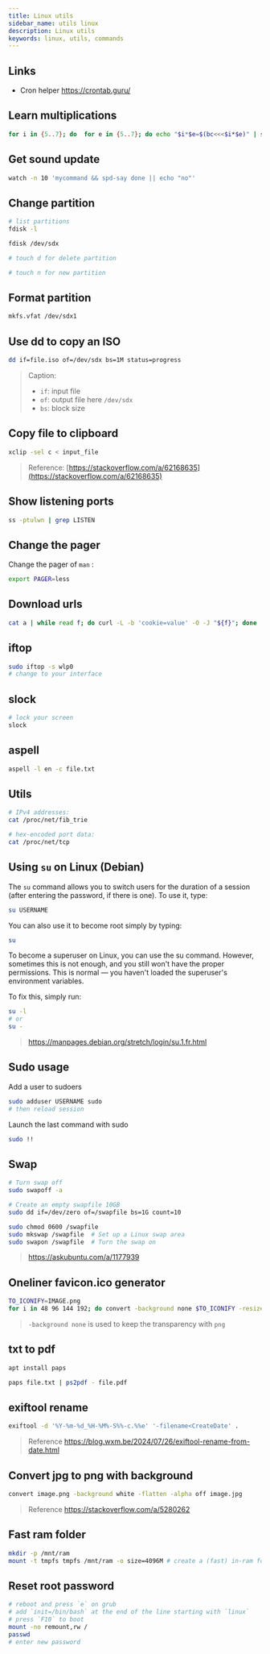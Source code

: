 ```yaml
---
title: Linux utils
sidebar_name: utils linux
description: Linux utils
keywords: linux, utils, commands
---
```


<!-- multiples commands per paragraph -->

## Links

- Cron helper <https://crontab.guru/>

## Learn multiplications

```sh
for i in {5..7}; do  for e in {5..7}; do echo "$i*$e=$(bc<<<$i*$e)" | spd-say -e ;sleep 2; done; done
```

## Get sound update

```sh
watch -n 10 'mycommand && spd-say done || echo "no"'
```

## Change partition

```sh
# list partitions
fdisk -l

fdisk /dev/sdx

# touch d for delete partition

# touch n for new partition
```

## Format partition

```sh
mkfs.vfat /dev/sdx1
```

## Use dd to copy an ISO

```sh
dd if=file.iso of=/dev/sdx bs=1M status=progress
```

> Caption:
>
> - `if`: input file
> - `of`: output file here `/dev/sdx`
> - `bs`: block size

## Copy file to clipboard

```sh
xclip -sel c < input_file
```

> Reference: [https://stackoverflow.com/a/62168635](https://stackoverflow.com/a/62168635)

## Show listening ports

```sh
ss -ptulwn | grep LISTEN
```

## Change the pager

Change the pager of `man` :

```sh
export PAGER=less
```

## Download urls

```sh
cat a | while read f; do curl -L -b 'cookie=value' -O -J "${f}"; done
```

## iftop

```sh
sudo iftop -s wlp0
# change to your interface
```

## slock

```sh
# lock your screen
slock
```

## aspell

```sh
aspell -l en -c file.txt
```

## Utils

```sh
# IPv4 addresses:
cat /proc/net/fib_trie

# hex-encoded port data:
cat /proc/net/tcp
```

## Using `su` on Linux (Debian)

The `su` command allows you to switch users for the duration of a session (after entering the password, if there is one). To use it, type:

```sh
su USERNAME
```

You can also use it to become root simply by typing:

```sh
su
```

To become a superuser on Linux, you can use the su command. However, sometimes this is not enough, and you still won't have the proper permissions. This is normal — you haven't loaded the superuser's environment variables.

To fix this, simply run:

```sh
su -l
# or
su -
```

> <https://manpages.debian.org/stretch/login/su.1.fr.html>

## Sudo usage

Add a user to sudoers

```sh
sudo adduser USERNAME sudo
# then reload session
```

Launch the last command with sudo

```sh
sudo !!
```

## Swap

```sh
# Turn swap off
sudo swapoff -a

# Create an empty swapfile 10GB
sudo dd if=/dev/zero of=/swapfile bs=1G count=10

sudo chmod 0600 /swapfile
sudo mkswap /swapfile  # Set up a Linux swap area
sudo swapon /swapfile  # Turn the swap on
```

> <https://askubuntu.com/a/1177939>

## Oneliner favicon.ico generator

```sh
TO_ICONIFY=IMAGE.png
for i in 48 96 144 192; do convert -background none $TO_ICONIFY -resize ${i}x${i} favicon-${i}x${i}.png; done; convert -background none favicon-* favicon.ico
```

> `-background none` is used to keep the transparency with `png`

## txt to pdf

```sh
apt install paps

paps file.txt | ps2pdf - file.pdf
```

## exiftool rename

```sh
exiftool -d '%Y-%m-%d_%H-%M%-S%%-c.%%e' '-filename<CreateDate' .
```

> Reference <https://blog.wxm.be/2024/07/26/exiftool-rename-from-date.html>

## Convert jpg to png with background

```sh
convert image.png -background white -flatten -alpha off image.jpg
```

> Reference <https://stackoverflow.com/a/5280262>

## Fast ram folder

```sh
mkdir -p /mnt/ram
mount -t tmpfs tmpfs /mnt/ram -o size=4096M # create a (fast) in-ram folder of 4GB
```

## Reset root password

```sh
# reboot and press `e` on grub
# add `init=/bin/bash` at the end of the line starting with `linux`
# press `F10` to boot
mount -no remount,rw /
passwd
# enter new password
```
